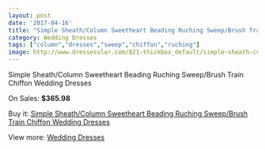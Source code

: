```yaml
---
layout: post
date: '2017-04-16'
title: "Simple Sheath/Column Sweetheart Beading Ruching Sweep/Brush Train Chiffon Wedding Dresses"
category: Wedding Dresses
tags: ["column","dresses","sweep","chiffon","ruching"]
image: http://www.dressesular.com/821-thickbox_default/simple-sheath-column-sweetheart-beading-ruching-sweep-brush-train-chiffon-wedding-dresses.jpg
---
```

Simple Sheath/Column Sweetheart Beading Ruching Sweep/Brush Train Chiffon Wedding Dresses

On Sales: **$365.98**
<a href="https://www.dressesular.com/wedding-dresses/222-simple-sheath-column-sweetheart-beading-ruching-sweep-brush-train-chiffon-wedding-dresses.html"><amp-img layout="responsive" width="600" height="600" src="//www.dressesular.com/821-thickbox_default/simple-sheath-column-sweetheart-beading-ruching-sweep-brush-train-chiffon-wedding-dresses.jpg" alt="Simple Sheath/Column Sweetheart Beading Ruching Sweep/Brush Train Chiffon Wedding Dresses 0" /></a>
<a href="https://www.dressesular.com/wedding-dresses/222-simple-sheath-column-sweetheart-beading-ruching-sweep-brush-train-chiffon-wedding-dresses.html"><amp-img layout="responsive" width="600" height="600" src="//www.dressesular.com/822-thickbox_default/simple-sheath-column-sweetheart-beading-ruching-sweep-brush-train-chiffon-wedding-dresses.jpg" alt="Simple Sheath/Column Sweetheart Beading Ruching Sweep/Brush Train Chiffon Wedding Dresses 1" /></a>

Buy it: [Simple Sheath/Column Sweetheart Beading Ruching Sweep/Brush Train Chiffon Wedding Dresses](https://www.dressesular.com/wedding-dresses/222-simple-sheath-column-sweetheart-beading-ruching-sweep-brush-train-chiffon-wedding-dresses.html "Simple Sheath/Column Sweetheart Beading Ruching Sweep/Brush Train Chiffon Wedding Dresses")

View more: [Wedding Dresses](https://www.dressesular.com/3-wedding-dresses "Wedding Dresses")